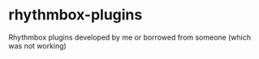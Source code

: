 rhythmbox-plugins
=================

Rhythmbox plugins developed by me or borrowed from someone (which was not working)